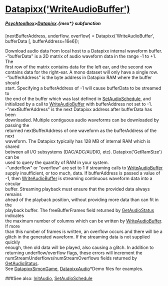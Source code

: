 # [Datapixx('WriteAudioBuffer')](Datapixx-WriteAudioBuffer) 
##### [Psychtoolbox](Psychtoolbox)>[Datapixx](Datapixx).{mex*} subfunction

[nextBufferAddress, underflow, overflow] = Datapixx('WriteAudioBuffer', bufferData [, bufferAddress=16e6]);

Download audio data from local host to a Datapixx internal waveform buffer.  
-"bufferData" is a 2D matrix of audio waveform data in the range -1 to +1. The  
first row of the matrix contains data for the left ear, and the second row  
contains data for the right-ear. A mono dataset will only have a single row.  
-"bufferAddress" is the byte address in Datapixx RAM where the buffer should  
start. Specifying a bufferAddress of -1 will cause bufferData to be streamed to  
the end of the buffer which was last defined in [SetAudioSchedule](SetAudioSchedule), and  
initialized by a call to [WriteAudioBuffer](WriteAudioBuffer) with bufferAddress not set to -1.  
-"nextBufferAddress" is the next Datapixx address after bufferData has been  
downloaded. Multiple contiguous audio waveforms can be downloaded by passing the  
returned nextBufferAddress of one waveform as the bufferAddress of the next  
waveform. The Datapixx typically has 128 MB of internal RAM which is shared  
between all I/O subsystems (DAC/ADC/AUDIO, etc). Datapixx('GetRamSize') can be  
used to query the quantity of RAM in your system.  
-"underflow" or "overflow" are set to 1 if streaming calls to [WriteAudioBuffer](WriteAudioBuffer)  
supply insufficient, or too much, data. If bufferAddress is passed a value of  
-1, then [WriteAudioBuffer](WriteAudioBuffer) is streaming continuous waveform data into a circular  
buffer. Streaming playback must ensure that the provided data always remains  
ahead of the playback position, without providing more data than can fit in the  
playback buffer. The freeBufferFrames field returned by [GetAudioStatus](GetAudioStatus) indicates  
the maximum number of columns which can be written by [WriteAudioBuffer](WriteAudioBuffer). If more  
than this number of frames is written, an overflow occurs and there will be a  
glitch in the generated waveform. If the streaming data is not supplied quickly  
enough, then old data will be played, also causing a glitch. In addition to  
returning underflow/overflow flags, these errors will increment the  
numStreamUnderflows/numStreamOverflows fields returned by [GetAudioStatus](GetAudioStatus).  
See [DatapixxSimonGame](DatapixxSimonGame), [DatapixxAudio](DatapixxAudio)\*Demo files for examples.  
  


###See also:
[InitAudio](Datapixx-InitAudio), [SetAudioSchedule](Datapixx-SetAudioSchedule)
